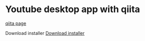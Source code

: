 # Youtube desktop app with qiita

[qiita page](https://qiita.com/NknightA/items/5ea26e24515d58d67e0e)

Download installer
[Download installer](https://github.com/NknightA/youtube-desktop-w-tauri/raw/main/installer/youtube-desktop-app_0.0.0_x64_en-US.msi)
